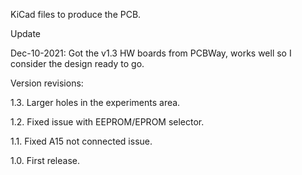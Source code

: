 KiCad files to produce the PCB.

Update

Dec-10-2021: Got the v1.3 HW boards from PCBWay, works well so I consider the design ready to go.

Version revisions:

1.3. Larger holes in the experiments area.

1.2. Fixed issue with EEPROM/EPROM selector.

1.1. Fixed A15 not connected issue.

1.0. First release.
